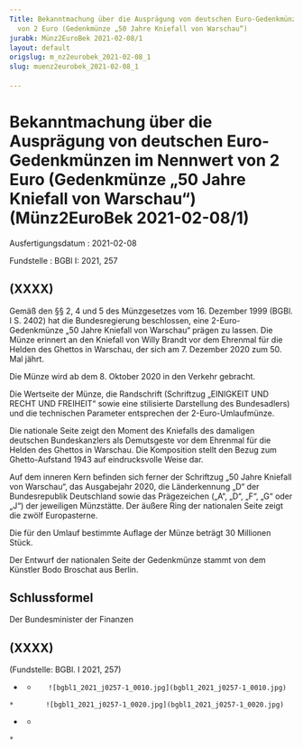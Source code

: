 ```yaml
---
Title: Bekanntmachung über die Ausprägung von deutschen Euro-Gedenkmünzen im Nennwert
  von 2 Euro (Gedenkmünze „50 Jahre Kniefall von Warschau“)
jurabk: Münz2EuroBek 2021-02-08/1
layout: default
origslug: m_nz2eurobek_2021-02-08_1
slug: muenz2eurobek_2021-02-08_1

---
```


# Bekanntmachung über die Ausprägung von deutschen Euro-Gedenkmünzen im Nennwert von 2 Euro (Gedenkmünze „50 Jahre Kniefall von Warschau“) (Münz2EuroBek 2021-02-08/1)

Ausfertigungsdatum
:   2021-02-08

Fundstelle
:   BGBl I: 2021, 257


## (XXXX)

Gemäß den §§ 2, 4 und 5 des Münzgesetzes vom 16. Dezember 1999 (BGBl. I S. 2402) hat die Bundesregierung beschlossen, eine 2-Euro-Gedenkmünze „50 Jahre Kniefall von Warschau“ prägen zu lassen. Die Münze erinnert an den Kniefall von Willy Brandt vor dem Ehrenmal für die Helden des Ghettos in Warschau, der sich am 7. Dezember 2020 zum 50. Mal jährt.

Die Münze wird ab dem 8. Oktober 2020 in den Verkehr gebracht.

Die Wertseite der Münze, die Randschrift (Schriftzug „EINIGKEIT UND RECHT UND FREIHEIT“ sowie eine stilisierte Darstellung des Bundesadlers) und die technischen Parameter entsprechen der 2-Euro-Umlaufmünze.

Die nationale Seite zeigt den Moment des Kniefalls des damaligen deutschen Bundeskanzlers als Demutsgeste vor dem Ehrenmal für die Helden des Ghettos in Warschau. Die Komposition stellt den Bezug zum Ghetto-Aufstand 1943 auf eindrucksvolle Weise dar.

Auf dem inneren Kern befinden sich ferner der Schriftzug „50 Jahre Kniefall von Warschau“, das Ausgabejahr 2020, die Länderkennung „D“ der Bundesrepublik Deutschland sowie das Prägezeichen („A“, „D“, „F“, „G“ oder „J“) der jeweiligen Münzstätte. Der äußere Ring der nationalen Seite zeigt die zwölf Europasterne.

Die für den Umlauf bestimmte Auflage der Münze beträgt 30 Millionen Stück.

Der Entwurf der nationalen Seite der Gedenkmünze stammt von dem Künstler Bodo Broschat aus Berlin.


## Schlussformel

Der Bundesminister der Finanzen


## (XXXX)

(Fundstelle: BGBl. I 2021, 257)


*    *        ![bgbl1_2021_j0257-1_0010.jpg](bgbl1_2021_j0257-1_0010.jpg)
    *        ![bgbl1_2021_j0257-1_0020.jpg](bgbl1_2021_j0257-1_0020.jpg)

*    *
    *


